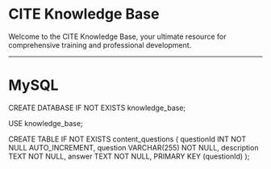 # CITE Knowledge Base

Welcome to the CITE Knowledge Base, your ultimate resource for comprehensive training and professional development.

----

# MySQL

CREATE DATABASE IF NOT EXISTS knowledge_base;

USE knowledge_base;

CREATE TABLE IF NOT EXISTS content_questions (
    questionId INT NOT NULL AUTO_INCREMENT,
    question VARCHAR(255) NOT NULL,
    description TEXT NOT NULL,
    answer TEXT NOT NULL,
    PRIMARY KEY (questionId)
);
